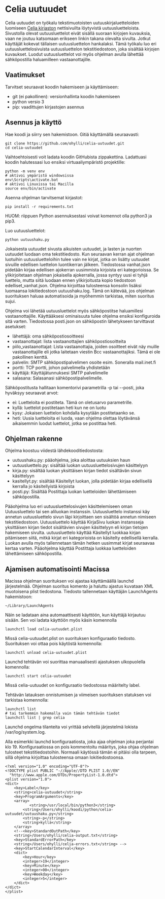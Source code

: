 # Celia uutuudet

Celia uutuudet on työkalu tekstimuotoisten uutuuskirjaluetteloiden luomiseen [Celia kirjaston](http://www.celia.fi) nettisivuilta löytyvistä  uutuusluetteloista.
Sivustolla olevat uutuusluettelot eivät sisällä suoraan kirjojen kuvauksia, vaan ne joutuu katsomaan erikseen linkin takana olevalta sivulta. Jotkut käyttäjät kokevat tällaisen uutuusluettelon
hankalaksi. Tämä työkalu luo eri uutuusluettelosivuista uutuusluettelon tekstitiedostoon, joka sisältää kirjojen kuvaukset. Luodut uutuusluettelot voi myös ohjelman avulla lähettää sähköpostilla haluamilleen vastaanottajille.

## Vaatimukset

Tarvitset seuraavat koodin hakemiseen ja käyttämiseen:

- git (ei pakollinen): versionhallinta koodin hakemiseen
- python versio 3
- pip: vaadittujen kirjastojen asennus

## Asennus ja käyttö

Hae koodi ja siirry sen hakemistoon. Gitiä käyttämällä seuraavasti:

    git clone https://github.com/ohylli/celia-uutuudet.git
    cd celia-uutuudet
    
Vaihtoehtoisesti voit ladata koodin GitHubista zippakettina. Ladattuasi koodin halutessasi luo ensiksi virtuaaliympäristö projektille:

    python -m venv env
    # aktivoi ympäristö windowsissa
    env\Scripts\activate.bat
    # aktivoi Linuxissa tai Macilla
    source env/bin/activate

Asenna ohjelman tarvitsemat kirjastot:

    pip install -r requirements.txt
    
HUOM: riippuen Python asennuksestasi voivat komennot olla python3 ja pip3.

Luo uutuusluettelot:

    python uutuushaku.py
    
Jokaisesta uutuudet sivusta aikuisten uutuudet, ja lasten ja nuorten uutuudet luodaan oma tekstitiedosto. Kun seuraavan kerran ajat ohjelman
luotuihin uutuusluetteloihin tulee vain ne kirjat, jotka on lisätty uutuudet sivuille edellisen luettelon luontikerran jälkeen. Tiedostossa vanhat.json pidetään kirjaa edellisen ajokerran uusimmista kirjoista eri kategorioissa.
Se ylikirjoitetaan ohjelman jokaisella ajokerralla, jossa syntyy uusi ei tyhjä luettelo, mutta siitä luodaan ennen ylikirjoitusta kopio tiedostoon edelliset_vanhat.json. Ohjelma kirjoittaa tulosteensa konsolin lisäksi luomaansa lokitiedostoon uutuushaku.log. Tämä on kätevää, jos ohjelman suorituksen haluaa automatisoida ja myöhemmin tarkistaa, miten suoritus sujui.

Ohjelma voi lähetää uutuusluettelot myös sähköpostitse haluamillesi vastaanottajille. Käyttääksesi ominaisuuta tulee ohjelma ensiksi konfiguroida sitä varten. Tiedostossa posti.json on sähköpostin lähetykseen tarvittavat asetukset:

- lähettäjä: oma sähköpostiosoitteesi
- vastaanottajat: lista vastaanottajien sähköpostiosoitteita
- piilo_vastaanottajat: Lista vastaanottajia, joiden osoitteet eivät näy muille vastaanottajille eli jotka laitetaan viestin Bcc vastaanottajiksi. Tämä ei ole pakollinen kenttä.
- palvelin: SMTP sähköpostipalvelimen osoite esim. Soneralla mail.inet.fi
- portti: TCP portti, johon palvelimella yhdistetään
- käyttäjä: Käyttäjätunnuksesi SMTP palvelimelle
- salasana: Salasanasi sähköpostipalvelimelle.

Sähköpostitusta hallitaan komentorivi parametrilla -p tai --posti, joka hyväksyy seuraavat arvot:

- ei: Luetteloita ei postiteta. Tämä on oletusarvo parametrille.
- kyllä: luettelot postitetaan heti kun ne on luotu
- kysy: Jokaisen luettelon kohdalla kysytään postitetaanko se.
- heti: Uusia luetteloita ei luoda, vaan ohjelma olettaa löytävänsä aikaisemmin luodut luettelot, jotka se postittaa heti.

## Ohjelman rakenne

Ohjelma koostuu viidestä lähdekooditiedostosta:

- uutuushaku.py: pääohjelma, joka aloittaa uutuuksien haun
- uutuusluettelo.py: sisältää luokan uutuusluettelosivujen käsittelyyn
- kirja.py: sisältää luokan yksittäisen kirjan tiedot sisältävän sivun käsittelyyn
- kasitellyt.py: sisältää Käsitellyt luokan, jolla pidetään kirjaa edellisellä kerralla jo käsitellyistä kirjoista
- posti.py: Sisältää Postittaja luokan luetteloiden lähettämiseen sähköpostilla.

Pääohjelma luo eri uutuusluettelosivujen käsittelemiseen oman Uutuusluettelo tai sen aliluokan instanssin. Uutuusluettelo instanssi käy annetun uutuusluettelo sivun läpi kirjoittaen sen sisältöä annetun nimiseen tekstitiedostoon.
Uutuusluettelo käyttää KirjaSivu luokan instansseja yksittäisen kirjan tiedot sisältävien sivujen käsittelyyn eli kirjan tietojen hakemiseen sivulta.
uutuusluettelo käyttää Käsitellyt luokkaa kirjan pitämiseen siitä, mitkä kirjat eri kategorioista on käsitelty edellisellä kerralla. Luokan avulla myös tallennetaan tämän hetken uusimmat kirjat seuraavaa kertaa varten. Pääohjelma käyttää Postittaja luokkaa luetteloiden lähettämiseen sähköpostilla.

## Ajamisen automatisointi Macissa

Macissa ohjelman suorituksen voi ajastaa käyttämäällä launchd järjestelmää. Ohjelman suoritus komento ja haluttu ajastus kuvataan XML muotoisena plist tiedostona. Tiedosto tallennetaan käyttäjän LaunchAgents hakemistoon:

    ~/Library/LaunchAgents

Näin se ladataan aina automaattisesti käyttöön, kun käyttäjä kirjautuu sisään. Sen voi ladata käyttöön myös käsin komennolla

    launchctl load celia-uutuudet.plist
    
Missä celia-uutuudet.plist on suorituksen konfiguraatio tiedosto. Suorituksen voi ottaa pois käytöstä komennolla:

    launchctl unload celia-uutuudet.plist

Launchd tehtävän voi suorittaa manuaalisesti ajastuksen ulkopuolella komennolla:

    launchctl start celia-uutuudet

Missä celia-uutuudet on konfiguraatio tiedostossa määritelty label.

Tehtävän latauksen onnistumisen ja viimeisen suorituksen statuksen voi tarkistaa komennolla:

    launchctl list
    # tai tarkemmin hakemalla vain tämän tehtävän tiedot
    launchctl list | grep celia

Launchd ongelma tilanteita voi yrittää selvitellä järjestelmä lokista /var/log/system.log.

Alla esimerkki launchd konfiguraatiosta, joka ajaa ohjelman joka perjantai klo 19. Konfiguraatiossa on pois kommentoitu määritys, joka ohjaa ohjelman tulosteet tekstitiedostoihin. Normaali käytössä tämän ei pitäisi olla tarpeen, sillä ohjelma kirjoittaa tulosteensa omaan lokitiedostoonsa.

    <?xml version="1.0" encoding="UTF-8"?>
    <!DOCTYPE plist PUBLIC "-//Apple//DTD PLIST 1.0//EN"
      "http://www.apple.com/DTDs/PropertyList-1.0.dtd">
    <plist version="1.0">
    <dict>
        <key>Label</key>
        <string>celia-uutuudet</string>
        <key>ProgramArguments</key>
        <array>
               <string>/usr/local/bin/python3</string>
            <string>/Users/ohylli/koodi/python/celia-uutuudet/uutuushaku.py</string>
            <string>-p</string>
            <string>kyllä</string>
        </array>
        <!--<key>StandardOutPath</key>
        <string>/Users/ohylli/celia-output.txt</string>
        <key>StandardErrorPath</key>
        <string>/Users/ohylli/celia-errors.txt</string> -->
        <key>StartCalendarInterval</key>
        <dict>
            <key>Hour</key>
            <integer>19</integer>
            <key>Minute</key>
            <integer>00</integer>
            <key>Weekday</key>
            <integer>5</integer>
        </dict>
    </dict>
    </plist>